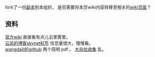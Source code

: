 
fork了一份[副本](https://github.com/doubility-sky/skynet)到本组织，
是否需要将本页wiki内容转移至相关的[wiki页面](https://github.com/doubility-sky/skynet/wiki)？ 


## 资料
[官方wiki](https://github.com/cloudwu/skynet/wiki) 直接看有点儿云里雾里。  
[云风的博客skynet标签](http://blog.codingnow.com/eo/skynet/) 信息量很大，慢慢看。  
[wangdaili的github](https://github.com/wangdali/skynet-note/tree/master/doc) 两个简明 pdf 。
[大杂烩收集](http://skynetclub.github.io/skynet/resource.html) 乱。  
   